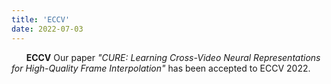 ```yaml
---
title: 'ECCV'
date: 2022-07-03
---
```


&nbsp;&nbsp;&nbsp;&nbsp;&nbsp; **ECCV** Our paper *"CURE: Learning Cross-Video Neural Representations for High-Quality Frame Interpolation"* has been accepted to ECCV 2022.
